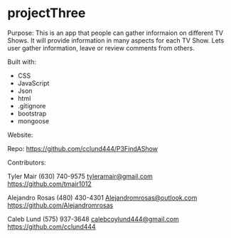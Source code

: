 # projectThree

Purpose:
This is an app that people can gather informaion on different TV Shows. It will provide information in many aspects for each TV Show. Lets user gather information, leave or review comments from others.

Built with:
* CSS
* JavaScript
* Json
* html
* .gitignore
* bootstrap
* mongoose

Website:


Repo:
https://github.com/cclund444/P3FindAShow

Contributors:

Tyler Mair
(630) 740-9575
tyleramair@gmail.com
https://github.com/tmair1012

Alejandro Rosas
(480) 430-4301
Alejandromrosas@outlook.com
https://github.com/Alejandromrosas

Caleb Lund
(575) 937-3648
calebcoylund444@gmail.com
https://github.com/cclund444

